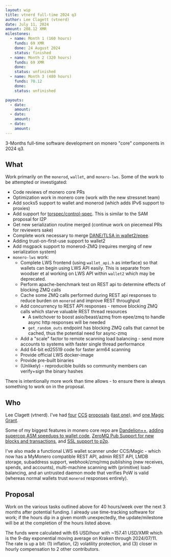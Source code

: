 ```yaml
---
layout: wip
title: vtnerd full-time 2024 q3
author: Lee Clagett (vtnerd)
date: July 11, 2024
amount: 208.12 XMR
milestones:
  - name: Month 1 (160 hours)
    funds: 69 XMR
    done: 24 August 2024
    status: finished
  - name: Month 2 (320 hours)
    funds: 69 XMR
    done:
    status: unfinished
  - name: Month 3 (480 hours)
    funds: 70.12
    done:
    status: unfinished

payouts:
  - date:
    amount:
  - date:
    amount:
  - date:
    amount:
---
```


3-Months full-time software development on monero "core" components in 2024 q3.

## What
Work primarily on the `monerod`, `wallet`, and `monero-lws`. Some of the work to be attempted or investigated:
  - Code reviews of monero core PRs
  - Optimization work in monero core (work with the new stressnet team)
  - Add socks5 support to wallet and monerod (which adds IPv6 support to proxies)
  - Add support for [torspec/control-spec](https://github.com/torproject/torspec/blob/main/control-spec.txt). This is similar to the SAM proposal for I2P
  - Get new serialization routine merged (continue work on piecemeal PRs for reviewers sake)
  - Complete work necessary to merge [DANE/TLSA in wallet2/epee](https://github.com/vtnerd/monero/tree/improve/dane_tlsa).
  - Adding trust-on-first-use support to wallet2
  - Add msgpack support to monerod-ZMQ (requires merging of new serialization system)
  - `monero-lws` work:
    - Complete LWS frontend (using `wallet_api.h` as interface) so that wallets can begin using LWS API easily. This is separate from woodser et al working on LWS API within `wallet2` which may be deprecated.
    - Perform apache-benchmark test on REST api to determine effects of blocking ZMQ calls
    - Cache some ZMQ calls performed during REST api responses to reduce burden on `monerod` and improve REST throughput
    - Add concurrency to REST API responses - remove blocking ZMQ calls which starve valuable REST thread resources
      - A switchover to boost asio/beast/azmq from epee/zmq to handle async http responses will be needed
      - `get_random_outs` endpoint has blocking ZMQ calls that cannot be cached, thus the potential need for async-zmq
    - Add a "scale" factor to remote scanning load balancing - send more accounts to systems with faster single thread performance 
    - Add 64-bit ed25519 code for faster arm64 scanning
    - Provide official LWS docker-image
    - Provide pre-built binaries
    - (Unlikely) - reproducible builds so community members can verify+sign the binary hashes

There is intentionally more work than time allows - to ensure there is always something to work on in the proposal.

## Who

Lee Clagett (vtnerd). I've had [four](https://ccs.getmonero.org/proposals/vtnerd-tor-tx-broadcasting.html) [CCS](https://ccs.getmonero.org/proposals/vtnerd-2020-q4.html) [proposals](https://ccs.getmonero.org/proposals/vtnerd-2021-q1.html) ([last one](https://ccs.getmonero.org/proposals/vtnerd-2023-q3.html)), and [one Magic Grant](https://monerofund.org/projects/Q1Q2_2024_dev_vtnerd).

Some of my biggest features in monero core repo are [Dandelion++](https://github.com/monero-project/monero/pull/6314), [adding supercop ASM speedups to wallet code](https://github.com/monero-project/monero/pull/6337), [ZeroMQ Pub Support for new blocks and transactions](https://github.com/monero-project/monero/pull/6418), and [SSL support to p2p](https://github.com/monero-project/monero/pull/8996).

I've also made a functional LWS wallet scanner under CCS/Magic - which now has a MyMonero compatible REST API, admin REST API, LMDB storage, subaddress support, webhook/zmq/rmq publishing (new receives, spends, and accounts), multi-machine scanning with (primitive) load-balancing, and an untrusted daemon mode that verifies PoW is valid (whereas normal wallets trust `monerod` responses entirely).

## Proposal

Work on the various tasks outlined above for 40 hours/week over the next 3 months after potential funding. I already use time-tracking software for work; if the hours dip in a given month unexpectedly, the update/milestone will be at the completion of the hours listed above.

The funds were calculated with 65 USD/hour with ~157.41 USD/XMR which is the 9-day exponential moving average on Kraken through 2024/07/11. The rate is up a bit: (1) inflation, (2) volatility protection, and (3) closer in hourly compensation to 2 other contributors.